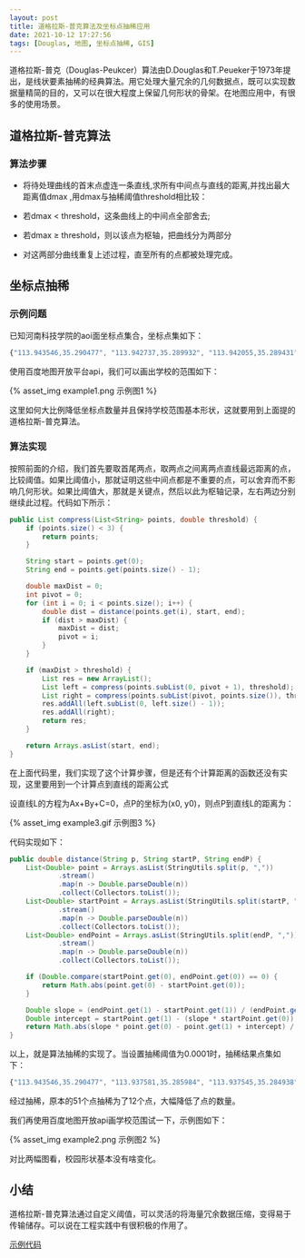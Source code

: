 ```yaml
---
layout: post
title: 道格拉斯-普克算法及坐标点抽稀应用
date: 2021-10-12 17:27:56
tags: [Douglas, 地图, 坐标点抽稀, GIS]
---
```


道格拉斯-普克（Douglas-Peukcer）算法由D.Douglas和T.Peueker于1973年提出，是线状要素抽稀的经典算法。用它处理大量冗余的几何数据点，既可以实现数据量精简的目的，又可以在很大程度上保留几何形状的骨架。在地图应用中，有很多的使用场景。


## 道格拉斯-普克算法

### 算法步骤

- 将待处理曲线的首末点虚连一条直线,求所有中间点与直线的距离,并找出最大距离值dmax ,用dmax与抽稀阈值threshold相比较：

- 若dmax < threshold，这条曲线上的中间点全部舍去;

- 若dmax ≥ threshold，则以该点为枢轴，把曲线分为两部分

- 对这两部分曲线重复上述过程，直至所有的点都被处理完成。

## 坐标点抽稀

### 示例问题

已知河南科技学院的aoi面坐标点集合，坐标点集如下：

```javascript
{"113.943546,35.290477", "113.942737,35.289932", "113.942055,35.289431", "113.941336,35.28893", "113.940779,35.288518", "113.94006,35.287943", "113.939701,35.287516", "113.939108,35.287148", "113.938156,35.286499", "113.937581,35.285984", "113.937563,35.285557", "113.937545,35.284938", "113.937905,35.284923", "113.93812,35.28482", "113.938372,35.284776", "113.938497,35.284791", "113.939198,35.284791", "113.939773,35.284849", "113.940384,35.285453", "113.940923,35.285218", "113.941354,35.285262", "113.942001,35.285601", "113.942666,35.285233", "113.943761,35.28457", "113.944498,35.284128", "113.945127,35.283759", "113.946367,35.283023", "113.947355,35.282463", "113.948271,35.281903", "113.948702,35.281638", "113.948918,35.281623", "113.949205,35.281962", "113.949367,35.282153", "113.949636,35.282448", "113.950068,35.282934", "113.950984,35.283907", "113.951577,35.284555", "113.952224,35.28538", "113.951685,35.285689", "113.950966,35.286161", "113.950319,35.28647", "113.949636,35.286838", "113.949331,35.28703", "113.9489,35.28728", "113.948127,35.287737", "113.947337,35.288253", "113.946582,35.28868", "113.945648,35.289225", "113.944786,35.28974", "113.944193,35.290109", "113.943618,35.290447"}
```

使用百度地图开放平台api，我们可以画出学校的范围如下：

{% asset_img example1.png 示例图1 %}

这里如何大比例降低坐标点数量并且保持学校范围基本形状，这就要用到上面提的道格拉斯-普克算法。

### 算法实现

按照前面的介绍，我们首先要取首尾两点，取两点之间离两点直线最远距离的点，比较阈值。如果比阈值小，那就证明这些中间点都是不重要的点，可以舍弃而不影响几何形状。如果比阈值大，那就是关键点，然后以此为枢轴记录，左右两边分别继续此过程。代码如下所示：

```java
public List compress(List<String> points, double threshold) {
    if (points.size() < 3) {
        return points;
    }

    String start = points.get(0);
    String end = points.get(points.size() - 1);

    double maxDist = 0;
    int pivot = 0;
    for (int i = 0; i < points.size(); i++) {
        double dist = distance(points.get(i), start, end);
        if (dist > maxDist) {
            maxDist = dist;
            pivot = i;
        }
    }

    if (maxDist > threshold) {
        List res = new ArrayList();
        List left = compress(points.subList(0, pivot + 1), threshold);
        List right = compress(points.subList(pivot, points.size()), threshold);
        res.addAll(left.subList(0, left.size() - 1));
        res.addAll(right);
        return res;
    }

    return Arrays.asList(start, end);
}
```

在上面代码里，我们实现了这个计算步骤，但是还有个计算距离的函数还没有实现，这里要用到一个计算点到直线的距离公式

设直线L的方程为Ax+By+C=0，点P的坐标为(x0, y0)，则点P到直线L的距离为：

{% asset_img example3.gif 示例图3 %}

代码实现如下：

```java
public double distance(String p, String startP, String endP) {
    List<Double> point = Arrays.asList(StringUtils.split(p, ","))
            .stream()
            .map(n -> Double.parseDouble(n))
            .collect(Collectors.toList());
    List<Double> startPoint = Arrays.asList(StringUtils.split(startP, ","))
            .stream()
            .map(n -> Double.parseDouble(n))
            .collect(Collectors.toList());
    List<Double> endPoint = Arrays.asList(StringUtils.split(endP, ","))
            .stream()
            .map(n -> Double.parseDouble(n))
            .collect(Collectors.toList());

    if (Double.compare(startPoint.get(0), endPoint.get(0)) == 0) {
        return Math.abs(point.get(0) - startPoint.get(0));
    }

    Double slope = (endPoint.get(1) - startPoint.get(1)) / (endPoint.get(0) - startPoint.get(0));
    Double intercept = startPoint.get(1) - (slope * startPoint.get(0));
    return Math.abs(slope * point.get(0) - point.get(1) + intercept) / Math.sqrt(Math.pow(slope, 2) + 1);
}
```

以上，就是算法抽稀的实现了。当设置抽稀阈值为0.0001时，抽稀结果点集如下：

```javascript
{"113.943546,35.290477", "113.937581,35.285984", "113.937545,35.284938", "113.938372,35.284776", "113.939773,35.284849", "113.940384,35.285453", "113.940923,35.285218", "113.941354,35.285262", "113.942001,35.285601", "113.948918,35.281623", "113.952224,35.28538", "113.943618,35.290447"}
```

经过抽稀，原本的51个点抽稀为了12个点，大幅降低了点的数量。

我们再使用百度地图开放api画学校范围试一下，示例图如下：

{% asset_img example2.png 示例图2 %}

对比两幅图看，校园形状基本没有啥变化。


## 小结

道格拉斯-普克算法通过自定义阈值，可以灵活的将海量冗余数据压缩，变得易于传输储存。可以说在工程实践中有很积极的作用了。

[示例代码](https://gist.github.com/baifei2014/89bcdc31cd83e15b915a7153d57c12d1 "示例代码")

